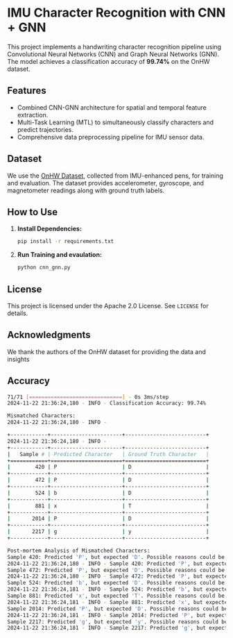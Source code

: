 # IMU Character Recognition with CNN + GNN

This project implements a handwriting character recognition pipeline using Convolutional Neural Networks (CNN) and Graph Neural Networks (GNN). The model achieves a classification accuracy of **99.74%** on the OnHW dataset.

## **Features**

- Combined CNN-GNN architecture for spatial and temporal feature extraction.
- Multi-Task Learning (MTL) to simultaneously classify characters and predict trajectories.
- Comprehensive data preprocessing pipeline for IMU sensor data.

## **Dataset**

We use the [OnHW Dataset](https://www.iis.fraunhofer.de/de/ff/lv/dataanalytics/anwproj/schreibtrainer/onhw-dataset.html), collected from IMU-enhanced pens, for training and evaluation. The dataset provides accelerometer, gyroscope, and magnetometer readings along with ground truth labels.

## **How to Use**

1. **Install Dependencies:**

   ```bash
   pip install -r requirements.txt
   ```

2. **Run Training and evaulation:**

   ```bash
   python cnn_gnn.py
   ```

## **License**

This project is licensed under the Apache 2.0 License. See `LICENSE` for details.

## **Acknowledgments**

We thank the authors of the OnHW dataset for providing the data and insights

## Accuracy

```bash
71/71 [==============================] - 0s 3ms/step
2024-11-22 21:36:24,180 - INFO - Classification Accuracy: 99.74%

Mismatched Characters:
2024-11-22 21:36:24,180 - INFO -

+------------+-----------------------+--------------------------+
2024-11-22 21:36:24,180 - INFO -
+------------+-----------------------+--------------------------+
|   Sample # | Predicted Character   | Ground Truth Character   |
+============+=======================+==========================+
|        420 | P                     | D                        |
+------------+-----------------------+--------------------------+
|        472 | P                     | D                        |
+------------+-----------------------+--------------------------+
|        524 | b                     | D                        |
+------------+-----------------------+--------------------------+
|        881 | x                     | T                        |
+------------+-----------------------+--------------------------+
|       2014 | P                     | D                        |
+------------+-----------------------+--------------------------+
|       2217 | g                     | y                        |
+------------+-----------------------+--------------------------+

Post-mortem Analysis of Mismatched Characters:
Sample 420: Predicted 'P', but expected 'D'. Possible reasons could be model overfitting, insufficient training data diversity, or difficulty in distinguishing similar characters.
2024-11-22 21:36:24,180 - INFO - Sample 420: Predicted 'P', but expected 'D'. Possible reasons could be model overfitting, insufficient training data diversity, or difficulty in distinguishing similar characters.
Sample 472: Predicted 'P', but expected 'D'. Possible reasons could be model overfitting, insufficient training data diversity, or difficulty in distinguishing similar characters.
2024-11-22 21:36:24,180 - INFO - Sample 472: Predicted 'P', but expected 'D'. Possible reasons could be model overfitting, insufficient training data diversity, or difficulty in distinguishing similar characters.
Sample 524: Predicted 'b', but expected 'D'. Possible reasons could be model overfitting, insufficient training data diversity, or difficulty in distinguishing similar characters.
2024-11-22 21:36:24,181 - INFO - Sample 524: Predicted 'b', but expected 'D'. Possible reasons could be model overfitting, insufficient training data diversity, or difficulty in distinguishing similar characters.
Sample 881: Predicted 'x', but expected 'T'. Possible reasons could be model overfitting, insufficient training data diversity, or difficulty in distinguishing similar characters.
2024-11-22 21:36:24,181 - INFO - Sample 881: Predicted 'x', but expected 'T'. Possible reasons could be model overfitting, insufficient training data diversity, or difficulty in distinguishing similar characters.
Sample 2014: Predicted 'P', but expected 'D'. Possible reasons could be model overfitting, insufficient training data diversity, or difficulty in distinguishing similar characters.
2024-11-22 21:36:24,181 - INFO - Sample 2014: Predicted 'P', but expected 'D'. Possible reasons could be model overfitting, insufficient training data diversity, or difficulty in distinguishing similar characters.
Sample 2217: Predicted 'g', but expected 'y'. Possible reasons could be model overfitting, insufficient training data diversity, or difficulty in distinguishing similar characters.
2024-11-22 21:36:24,181 - INFO - Sample 2217: Predicted 'g', but expected 'y'. Possible reasons could be model overfitting, insufficient training data diversity, or difficulty in distinguishing similar characters.
```